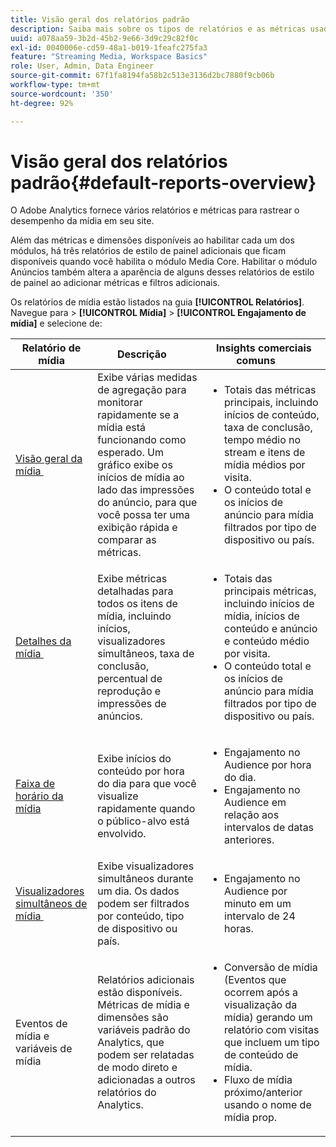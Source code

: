 ```yaml
---
title: Visão geral dos relatórios padrão
description: Saiba mais sobre os tipos de relatórios e as métricas usadas para rastrear mídia em seu site. Explore os relatórios de estilo do painel disponíveis com o módulo Mídia principal.
uuid: a078aa59-3b2d-45b2-9e66-3d9c29c82f0c
exl-id: 0040006e-cd59-48a1-b019-1feafc275fa3
feature: "Streaming Media, Workspace Basics"
role: User, Admin, Data Engineer
source-git-commit: 67f1fa8194fa58b2c513e3136d2bc7880f9cb06b
workflow-type: tm+mt
source-wordcount: '350'
ht-degree: 92%

---
```


# Visão geral dos relatórios padrão{#default-reports-overview}

O Adobe Analytics fornece vários relatórios e métricas para rastrear o desempenho da mídia em seu site.

Além das métricas e dimensões disponíveis ao habilitar cada um dos módulos, há três relatórios de estilo de painel adicionais que ficam disponíveis quando você habilita o módulo Media Core. Habilitar o módulo Anúncios também altera a aparência de alguns desses relatórios de estilo de painel ao adicionar métricas e filtros adicionais.

Os relatórios de mídia estão listados na guia **[!UICONTROL Relatórios]**. Navegue para > **[!UICONTROL Mídia]** > **[!UICONTROL Engajamento de mídia]** e selecione de:

| Relatório de mídia | Descrição     | Insights comerciais comuns       |
| --- | --- | --- |
| [Visão geral da mídia &#x200B;](media-reports-overview.md) | Exibe várias medidas de agregação para monitorar rapidamente se a mídia está funcionando como esperado. Um gráfico exibe os inícios de mídia ao lado das impressões do anúncio, para que você possa ter uma exibição rápida e comparar as métricas. | <ul> <li>Totais das métricas principais, incluindo inícios de conteúdo, taxa de conclusão, tempo médio no stream e itens de mídia médios por visita.  </li> <li>O conteúdo total e os inícios de anúncio para mídia filtrados por tipo de dispositivo ou país.  </li> </ul> |
| [Detalhes da mídia &#x200B;](media-reports-detail.md) | Exibe métricas detalhadas para todos os itens de mídia, incluindo inícios, visualizadores simultâneos, taxa de conclusão, percentual de reprodução e impressões de anúncios. | <ul> <li>Totais das principais métricas, incluindo inícios de mídia, inícios de conteúdo e anúncio e conteúdo médio por visita.  </li> <li>O conteúdo total e os inícios de anúncio para mídia filtrados por tipo de dispositivo ou país.  </li> </ul> |
| [Faixa de horário da mídia &#x200B;](media-reports-daypart.md) | Exibe inícios do conteúdo por hora do dia para que você visualize rapidamente quando o público-alvo está envolvido. | <ul> <li>Engajamento no Audience por hora do dia.  </li> <li>Engajamento no Audience em relação aos intervalos de datas anteriores.  </li> </ul> |
| [Visualizadores simultâneos de mídia &#x200B;](media-concurrent-viewers-reports.md) | Exibe visualizadores simultâneos durante um dia. Os dados podem ser filtrados por conteúdo, tipo de dispositivo ou país. | <ul> <li>Engajamento no Audience por minuto em um intervalo de 24 horas.  </li> </ul> |
| Eventos de mídia e variáveis de mídia | Relatórios adicionais estão disponíveis. Métricas de mídia e dimensões são variáveis padrão do Analytics, que podem ser relatadas de modo direto e adicionadas a outros relatórios do Analytics. | <ul> <li>Conversão de mídia (Eventos que ocorrem após a visualização da mídia) gerando um relatório com visitas que incluem um tipo de conteúdo de mídia.  </li> <li>Fluxo de mídia próximo/anterior usando o nome de mídia prop.  </li> </ul> |
